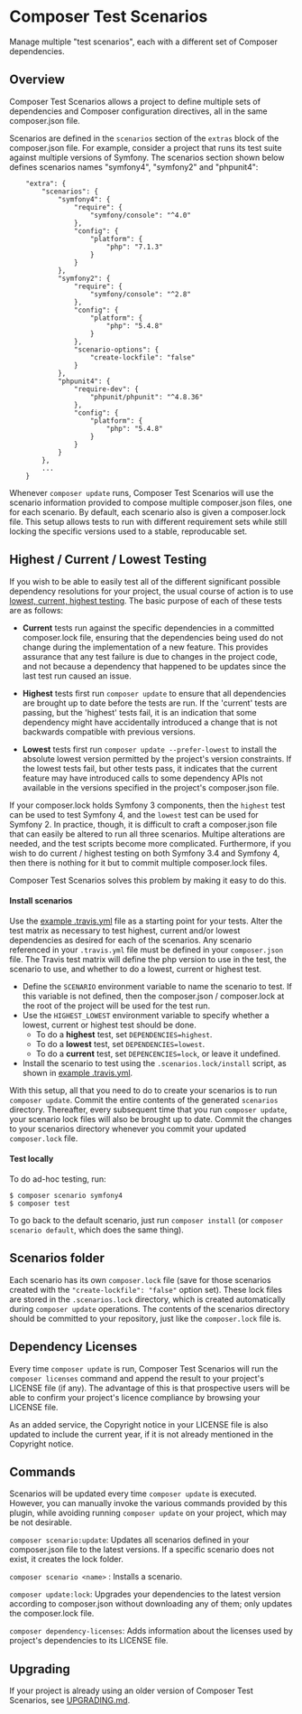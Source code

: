 # Composer Test Scenarios

Manage multiple "test scenarios", each with a different set of Composer dependencies.

## Overview

Composer Test Scenarios allows a project to define multiple sets of dependencies and Composer configuration directives, all in the same composer.json file.

Scenarios are defined in the `scenarios` section of the `extras` block of the composer.json file. For example, consider a project that runs its test suite against multiple versions of Symfony. The scenarios section shown below defines scenarios names "symfony4", "symfony2" and "phpunit4":
```
    "extra": {
        "scenarios": {
            "symfony4": {
                "require": {
                    "symfony/console": "^4.0"
                },
                "config": {
                    "platform": {
                        "php": "7.1.3"
                    }
                }
            },
            "symfony2": {
                "require": {
                    "symfony/console": "^2.8"
                },
                "config": {
                    "platform": {
                        "php": "5.4.8"
                    }
                },
                "scenario-options": {
                    "create-lockfile": "false"
                }
            },
            "phpunit4": {
                "require-dev": {
                    "phpunit/phpunit": "^4.8.36"
                },
                "config": {
                    "platform": {
                        "php": "5.4.8"
                    }
                }
            }
        },
        ...
    }
```
Whenever `composer update` runs, Composer Test Scenarios will use the scenario information provided to compose multiple composer.json files, one for each scenario. By default, each scenario also is given a composer.lock file. This setup allows tests to run with different requirement sets while still locking the specific versions used to a stable, reproducable set.

## Highest / Current / Lowest Testing

If you wish to be able to easily test all of the different significant possible dependency resolutions for your project, the usual course of action is to use [lowest, current, highest testing](https://blog.wyrihaximus.net/2015/06/test-lowest-current-and-highest-possible-on-travis/). The basic purpose of each of these tests are as follows:

- **Current** tests run against the specific dependencies in a committed composer.lock file, ensuring that the dependencies being used do not change during the implementation of a new feature. This provides assurance that any test failure is due to changes in the project code, and not because a dependency that happened to be updates since the last test run caused an issue.

- **Highest** tests first run `composer update` to ensure that all dependencies are brought up to date before the tests are run. If the 'current' tests are passing, but the 'highest' tests fail, it is an indication that some dependency might have accidentally introduced a change that is not backwards compatible with previous versions.

- **Lowest** tests first run `composer update --prefer-lowest` to install the absolute lowest version permitted by the project's version constraints. If the lowest tests fail, but other tests pass, it indicates that the current feature may have introduced calls to some dependency APIs not available in the versions specified in the project's composer.json file.

If your composer.lock holds Symfony 3 components, then the `highest` test can be used to test Symfony 4, and the `lowest` test can be used for Symfony 2. In practice, though, it is difficult to craft a composer.json file that can easily be altered to run all three scenarios. Multipe alterations are needed, and the test scripts become more complicated. Furthermore, if you wish to do current / highest testing on both Symfony 3.4 and Symfony 4, then there is nothing for it but to commit multiple composer.lock files.

Composer Test Scenarios solves this problem by making it easy to do this.

#### Install scenarios

Use the [example .travis.yml](example.travis.yml) file as a starting point for your tests. Alter the test matrix as necessary to test highest, current and/or lowest dependencies as desired for each of the scenarios. Any scenario referenced in your `.travis.yml` file must be defined in your `composer.json` file. The Travis test matrix will define the php version to use in the test, the scenario to use, and whether to do a lowest, current or highest test.

- Define the `SCENARIO` environment variable to name the scenario to test. If this variable is not defined, then the composer.json / composer.lock at the root of the project will be used for the test run.
- Use the `HIGHEST_LOWEST` environment variable to specify whether a lowest, current or highest test should be done.
  - To do a **highest** test, set `DEPENDENCIES=highest`.
  - To do a **lowest** test, set `DEPENDENCIES=lowest`.
  - To do a **current** test, set `DEPENCENCIES=lock`, or leave it undefined.
- Install the scenario to test using the `.scenarios.lock/install` script, as shown in [example .travis.yml](example.travis.yml).

With this setup, all that you need to do to create your scenarios is to run `composer update`. Commit the entire contents of the generated `scenarios` directory. Thereafter, every subsequent time that you run `composer update`, your scenario lock files will also be brought up to date. Commit the changes to your scenarios directory whenever you commit your updated `composer.lock` file.

#### Test locally

To do ad-hoc testing, run:
```
$ composer scenario symfony4
$ composer test
```
To go back to the default scenario, just run `composer install` (or `composer scenario default`, which does the same thing).

## Scenarios folder

Each scenario has its own `composer.lock` file (save for those scenarios created with the `"create-lockfile": "false"` option set). These lock files are stored in the `.scenarios.lock` directory, which is created automatically during `composer update` operations. The contents of the scenarios directory should be committed to your repository, just like the `composer.lock` file is.

## Dependency Licenses

Every time `composer update` is run, Composer Test Scenarios will run the `composer licenses` command and append the result to your project's LICENSE file (if any). The advantage of this is that prospective users will be able to confirm your project's licence compliance by browsing your LICENSE file.

As an added service, the Copyright notice in your LICENSE file is also updated to include the current year, if it is not already mentioned in the Copyright notice.

## Commands

Scenarios will be updated every time `composer update` is executed. However, you can manually invoke the various commands provided by this plugin, while avoiding running `composer update` on your project, which may be not desirable.

`composer scenario:update`: Updates all scenarios defined in your composer.json file to the latest versions. If a specific scenario does not exist, it creates the lock folder.

`composer scenario <name>` : Installs a scenario.

`composer update:lock`: Upgrades your dependencies to the latest version according to composer.json without downloading any of them; only updates the composer.lock file.

`composer dependency-licenses`: Adds information about the licenses used by project's dependencies to its LICENSE file.

## Upgrading

If your project is already using an older version of Composer Test Scenarios, see [UPGRADING.md](UPGRADING.md).
